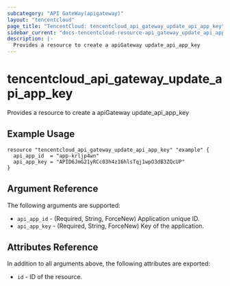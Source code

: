 ```yaml
---
subcategory: "API GateWay(apigateway)"
layout: "tencentcloud"
page_title: "TencentCloud: tencentcloud_api_gateway_update_api_app_key"
sidebar_current: "docs-tencentcloud-resource-api_gateway_update_api_app_key"
description: |-
  Provides a resource to create a apiGateway update_api_app_key
---
```


# tencentcloud_api_gateway_update_api_app_key

Provides a resource to create a apiGateway update_api_app_key

## Example Usage

```hcl
resource "tencentcloud_api_gateway_update_api_app_key" "example" {
  api_app_id  = "app-krljp4wn"
  api_app_key = "APID6JmG21yRCc03h4z16hlsTqj1wpO3dB3ZQcUP"
}
```

## Argument Reference

The following arguments are supported:

* `api_app_id` - (Required, String, ForceNew) Application unique ID.
* `api_app_key` - (Required, String, ForceNew) Key of the application.

## Attributes Reference

In addition to all arguments above, the following attributes are exported:

* `id` - ID of the resource.




